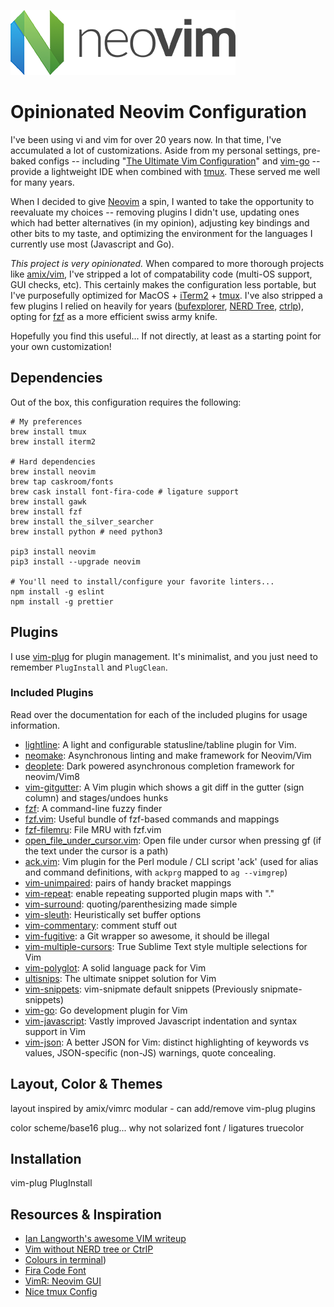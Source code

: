 ![Neovim Logo](https://github.com/deadlysyn/neovimrc/blob/master/img/neovim-logo.png "Neovim")

# Opinionated Neovim Configuration

I've been using vi and vim for over 20 years now. In that time, I've accumulated a lot of
customizations. Aside from my personal settings, pre-baked configs -- including
"[The Ultimate Vim Configuration](https://github.com/amix/vimrc)" and
[vim-go](https://github.com/fatih/vim-go) -- provide a lightweight IDE
when combined with [tmux](https://github.com/tmux/tmux). These served me well for many years.

When I decided to give [Neovim](https://neovim.io) a spin, I wanted to take the opportunity to
reevaluate my choices -- removing plugins I didn't use, updating ones which had
better alternatives (in my opinion), adjusting key bindings and other bits to my taste,
and optimizing the environment for the languages I currently use most (Javascript and Go).

_This project is very opinionated._ When compared to more thorough projects like
[amix/vim](https://github.com/amix/vimrc), I've stripped a lot of compatability code
(multi-OS support, GUI checks, etc). This certainly makes the configuration less
portable, but I've purposefully optimized for MacOS + [iTerm2](https://www.iterm2.com) +
[tmux](https://github.com/tmux/tmux/wiki). I've also stripped a few plugins I relied
on heavily for years ([bufexplorer](https://github.com/jlanzarotta/bufexplorer),
[NERD Tree](https://github.com/scrooloose/nerdtree), [ctrlp](https://github.com/ctrlpvim/ctrlp.vim)),
opting for [fzf](https://github.com/junegunn/fzf) as a more efficient swiss army knife.

Hopefully you find this useful...  If not directly, at least as a starting point for your
own customization!

## Dependencies

Out of the box, this configuration requires the following:

```
# My preferences
brew install tmux
brew install iterm2

# Hard dependencies
brew install neovim
brew tap caskroom/fonts
brew cask install font-fira-code # ligature support
brew install gawk
brew install fzf
brew install the_silver_searcher
brew install python # need python3

pip3 install neovim
pip3 install --upgrade neovim

# You'll need to install/configure your favorite linters...
npm install -g eslint
npm install -g prettier
```

## Plugins

I use [vim-plug](https://github.com/junegunn/vim-plug) for plugin management. It's minimalist,
and you just need to remember `PlugInstall` and `PlugClean`.

### Included Plugins

Read over the documentation for each of the included plugins for usage information.

- [lightline](https://github.com/itchyny/lightline.vim): A light and configurable statusline/tabline plugin for Vim.
- [neomake](https://github.com/neomake/neomake): Asynchronous linting and make framework for Neovim/Vim
- [deoplete](https://github.com/Shougo/deoplete.nvim): Dark powered asynchronous completion framework for neovim/Vim8
- [vim-gitgutter](https://github.com/airblade/vim-gitgutter): A Vim plugin which shows a git diff in the gutter (sign column) and stages/undoes hunks
- [fzf](https://github.com/junegunn/fzf): A command-line fuzzy finder
- [fzf.vim](https://github.com/junegunn/fzf.vim): Useful bundle of fzf-based commands and mappings
- [fzf-filemru](https://github.com/tweekmonster/fzf-filemru): File MRU with fzf.vim
- [open_file_under_cursor.vim](https://github.com/amix/open_file_under_cursor.vim): Open file under cursor when pressing gf (if the text under the cursor is a path)
- [ack.vim](https://github.com/mileszs/ack.vim): Vim plugin for the Perl module / CLI script 'ack' (used for alias and command definitions, with `ackprg` mapped to `ag --vimgrep`)
- [vim-unimpaired](https://github.com/tpope/vim-unimpaired): pairs of handy bracket mappings
- [vim-repeat](https://github.com/tpope/vim-repeat): enable repeating supported plugin maps with "."
- [vim-surround](https://github.com/tpope/vim-surround): quoting/parenthesizing made simple
- [vim-sleuth](https://github.com/tpope/vim-sleuth): Heuristically set buffer options
- [vim-commentary](https://github.com/tpope/vim-commentary): comment stuff out
- [vim-fugitive](https://github.com/tpope/vim-fugitive): a Git wrapper so awesome, it should be illegal
- [vim-multiple-cursors](https://github.com/terryma/vim-multiple-cursors): True Sublime Text style multiple selections for Vim
- [vim-polyglot](https://github.com/sheerun/vim-polyglot): A solid language pack for Vim
- [ultisnips](https://github.com/SirVer/ultisnips): The ultimate snippet solution for Vim
- [vim-snippets](https://github.com/honza/vim-snippets): vim-snipmate default snippets (Previously snipmate-snippets)
- [vim-go](https://github.com/fatih/vim-go): Go development plugin for Vim
- [vim-javascript](https://github.com/pangloss/vim-javascript): Vastly improved Javascript indentation and syntax support in Vim
- [vim-json](https://github.com/elzr/vim-json): A better JSON for Vim: distinct highlighting of keywords vs values, JSON-specific (non-JS) warnings, quote concealing. 


## Layout, Color & Themes

layout inspired by amix/vimrc
modular - can add/remove vim-plug plugins

color scheme/base16 plug... why not solarized
font / ligatures
truecolor

## Installation

vim-plug
PlugInstall

## Resources & Inspiration

- [Ian Langworth's awesome VIM writeup](https://statico.github.io/vim3.html)
- [Vim without NERD tree or CtrlP](https://gist.github.com/csswizardry/9a33342dace4786a9fee35c73fa5deeb)
- [Colours in terminal](https://github.com/junegunn/vim-plug))
- [Fira Code Font](https://github.com/tonsky/FiraCode)
- [VimR: Neovim GUI](https://github.com/qvacua/vimr)
- [Nice tmux Config](https://github.com/tony/tmux-config)
